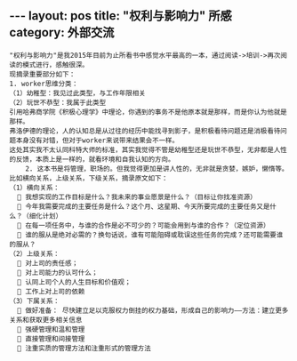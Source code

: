 ---                                                                         layout: pos
title: "权利与影响力" 所感
category: 外部交流
 ---
    "权利与影响力"是我2015年目前为止所看书中感觉水平最高的一本，通过阅读->培训->再次阅读的模式进行，感触很深。
    现摘录重要部分如下：
    1. worker思维分类：
    （1）幼稚型：我见过此类型，与工作年限相关
    （2）玩世不恭型：我属于此类型
    引用哈弗商学院《积极心理学》中理论，你遇到的事务不是他原本就是那样，而是你认为他就是那样。
    弗洛伊德的理论，人的认知总是从过往的经历中能找寻到影子，是积极看待问题还是消极看待问题本身没有对错，但对于worker来说带来结果会不一样。
    这处其实我不太认同科特大师的标准，其实我觉得不管是幼稚型还是玩世不恭型，无非都是人性的反馈，本质上是一样的，就看环境和自我认知的方向。
        2. 这本书是将管理，职场的。但我觉得更加是讲人性的，无非就是贪婪，嫉妒，懒惰等。比如横向关系，上级关系，下级关系，摘录原文如下：
    （1）横向关系：
      	我想实现的工作目标是什么？我未来的事业愿景是什么？（目标让你找准资源）
      	今年我需要完成的主要任务是什么？这个月、这星期、今天所要完成的主要任务又是什么？（细化计划）
      	在每一项任务中，与谁的合作是必不可少的？可能会用到与谁的合作？（定位资源）
      	谁的服从是绝对必需的？换句话说，谁有可能阻碍或耽误这些任务的完成？还可能需要谁的服从？
    （2）上级关系：
       对上司的责任感；
       对上司能力的认可什么；
       认同上司个人的人生目标和价值观；
       工作上对上司的依赖
    （3）下属关系：
       做好准备： 尽快建立足以克服权力倒挂的权力基础，形成自己的影响力——方法：建立更多关系和获取更多相关信息
       强硬管理和温和管理
       直接管理和间接管理
       注重实质的管理方法和注重形式的管理方法

